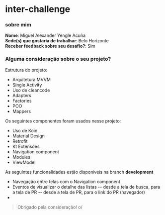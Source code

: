 # inter-challenge

### sobre mim
**Nome**: Miguel Alexander Yengle Acuña  
**Sede(s) que gostaria de trabalhar**: Belo Horizonte  
**Receber feedback sobre seu desafio?**: Sim

### Alguma consideração sobre o seu projeto?
Estrutura do projeto:
- Arquitetura MVVM
- Single Activity
- Uso de cleancode
- Adapters
- Factories
- POO
- Mappers

Os seguintes componentes foram usados nesse projeto:
- Uso de Koin
- Material Design
- Retrofit
- Kt Extensões
- Navigation component
- Modules
- ViewModel

As seguintes funcionalidades estão disponiveis na branch **development**
- Navegação entre telas com o Navigation component
- Eventos de visualizar o detalhe das listas
  -- desde a tela de busca, para a tela de PR
  -- desde a tela de PR, para o link do PR (navegador)
-

> Obrigado pela consideração!  o/